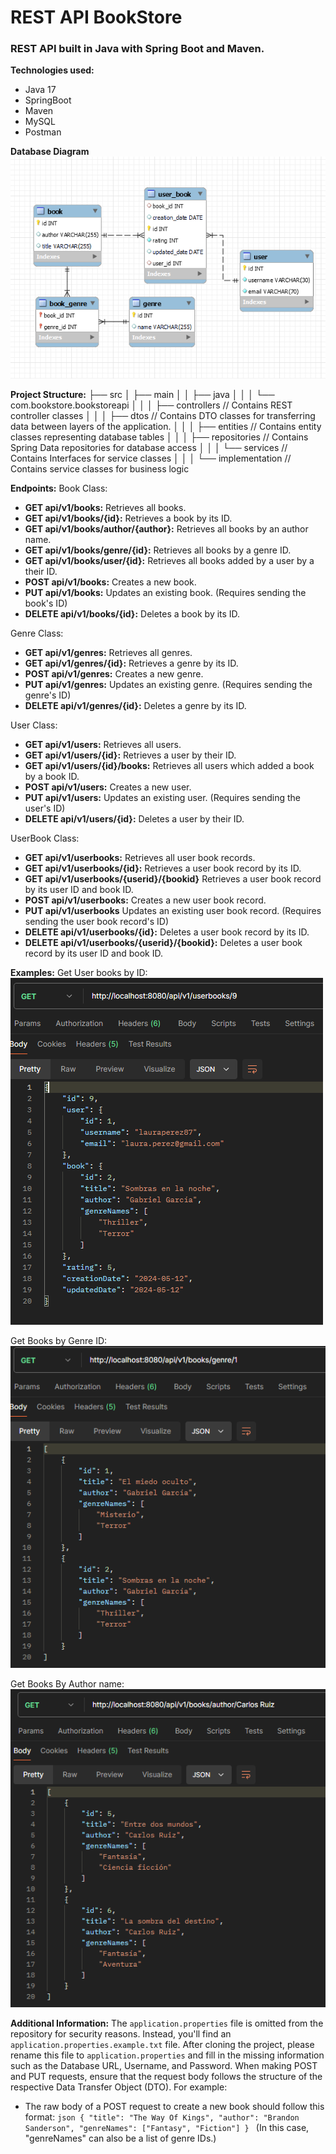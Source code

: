 # REST API BookStore

### REST API built in Java with Spring Boot and Maven.

**Technologies used:**

 - Java 17 
 - SpringBoot
 - Maven
 - MySQL
 - Postman

**Database Diagram**
![DataBase Diagram](src/main/resources/BD_Diagram.png)

**Project Structure:**
├── src
│   ├── main
│   │   ├── java
│   │   │   └── com.bookstore.bookstoreapi
│   │   │       ├── controllers        // Contains REST controller classes
│   │   │       ├── dtos              // Contains DTO classes for transferring data between layers of the application.
│   │   │       ├── entities          // Contains entity classes representing database tables
│   │   │       ├── repositories      // Contains Spring Data repositories for database access
│   │   │       └── services          // Contains Interfaces for service classes
│   │   │           └── implementation  // Contains service classes for business logic

**Endpoints:**
Book Class:
-   **GET api/v1/books:** Retrieves all books.
-   **GET api/v1/books/{id}:** Retrieves a book by its ID.
-   **GET api/v1/books/author/{author}:** Retrieves all books by an author name.
-   **GET api/v1/books/genre/{id}:** Retrieves all books by a genre ID.
-   **GET api/v1/books/user/{id}:** Retrieves all books added by a user by a their ID.
-   **POST api/v1/books:** Creates a new book.
-   **PUT api/v1/books:** Updates an existing book. (Requires sending the book's ID)
-   **DELETE api/v1/books/{id}:** Deletes a book by its ID.

Genre Class:
-   **GET api/v1/genres:** Retrieves all genres.
-   **GET api/v1/genres/{id}:** Retrieves a genre by its ID.
-   **POST api/v1/genres:** Creates a new genre.
-   **PUT api/v1/genres:** Updates an existing genre. (Requires sending the genre's ID)
-   **DELETE api/v1/genres/{id}:** Deletes a genre by its ID.

User Class:
-   **GET api/v1/users:** Retrieves all users.
-   **GET api/v1/users/{id}:** Retrieves a user by their ID.
-   **GET api/v1/users/{id}/books:** Retrieves all users which added a book by a book ID.
-   **POST api/v1/users:** Creates a new user.
-   **PUT api/v1/users:** Updates an existing user. (Requires sending the user's ID)
-   **DELETE api/v1/users/{id}:** Deletes a user by their ID.

UserBook Class:
-   **GET api/v1/userbooks:** Retrieves all user book records.
-   **GET api/v1/userbooks/{id}:** Retrieves a user book record by its ID.
-   **GET api/v1/userbooks/{userid}/{bookid}** Retrieves a user book record by its user ID and book ID.
-   **POST api/v1/userbooks:** Creates a new user book record.
-   **PUT api/v1/userbooks** Updates an existing user book record. (Requires sending the user book record's ID)
-   **DELETE api/v1/userbooks/{id}:** Deletes a user book record by its ID.
-   **DELETE api/v1/userbooks/{userid}/{bookid}:** Deletes a user book record by its user ID and book ID.

**Examples:**
Get User books by ID:
![getUserBookByIdExample](src/main/resources/getUserBookByIdExample.png)

Get Books by Genre ID:
![getBooksByGenreExample](src/main/resources/getBooksByGenreExample.png)

Get Books By Author name:
![getBooksByAuthorNameExample](src/main/resources/getBooksByAuthorNameExample.png)

**Additional Information:**
The `application.properties` file is omitted from the repository for security reasons. Instead, you'll find an `application.properties.example.txt` file. After cloning the project, please rename this file to `application.properties` and fill in the missing information such as the Database URL, Username, and Password.
When making POST and PUT requests, ensure that the request body follows the structure of the respective Data Transfer Object (DTO). For example:
- The raw body of a POST request to create a new book should follow this format:
```json { "title": "The Way Of Kings", "author": "Brandon Sanderson", "genreNames": ["Fantasy", "Fiction"] } ```
(In this case, "genreNames" can also be a list of genre IDs.)
